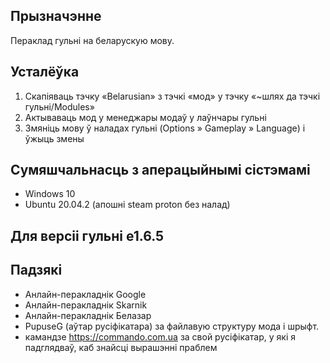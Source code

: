 
## Прызначэнне

Пераклад гульні на беларускую мову.

## Усталёўка

1. Скапіяваць тэчку «Belarusian» з тэчкі «мод» у тэчку «~шлях да тэчкі гульні/Modules»
2. Актываваць мод у менеджары модаў у лаўнчары гульні
3. Змяніць мову ў наладах гульні (Options » Gameplay » Language) і ўжыць змены 

## Сумяшчальнасць з аперацыйнымі сістэмамі

* Windows 10
* Ubuntu 20.04.2 (апошні steam proton без налад)

## Для версіі гульні e1.6.5

## Падзякі

* Анлайн-перакладнік Google
* Анлайн-перакладнік Skarnik
* Анлайн-перакладнік Белазар
* PupuseG (аўтар русіфікатара) за файлавую структуру мода і шрыфт.
* камандзе https://commando.com.ua за свой русіфікатар, у які я падглядваў, каб знайсці вырашэнні праблем

